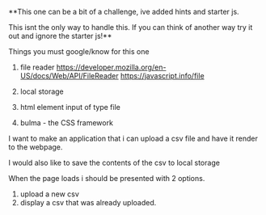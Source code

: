**This one can be a bit of a challenge, ive added hints and starter js.

This isnt the only way to handle this. If you can think of another way try it out and ignore the starter js!**

Things you must google/know for this one
1. file reader
https://developer.mozilla.org/en-US/docs/Web/API/FileReader
https://javascript.info/file

2. local storage

3. html element input of type file

4. bulma - the CSS framework

I want to make an application that i can upload a csv file and have it render to the webpage.

I would also like to save the contents of the csv to local storage

When the page loads i should be presented with 2 options.

1. upload a new csv
2. display a csv that was already uploaded.
